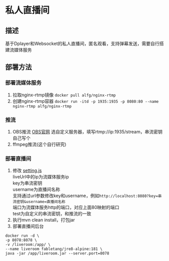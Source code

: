 # 私人直播间

## 描述

基于Dplayer和Websocket的私人直播间，匿名观看，支持弹幕发送，需要自行搭建流媒体服务

## 部署方法

### 部署流媒体服务

1. 拉取nginx-rtmp镜像 `docker pull alfg/nginx-rtmp`
2. 创建nginx-rtmp容器 `docker run -itd -p 1935:1935 -p 8080:80 --name nginx-rtmp alfg/nginx-rtmp`

### 推流

1. OBS推流 [OBS官网](https://obsproject.com/) 选自定义服务器，填写rtmp://ip:1935/stream，串流密钥自己写个
2. ffmpeg推流(这个自行研究)

### 部署直播间

1. 修改 [setting.js](./src/main/resources/static/js/setting.js)<br/>
liveUrl中的ip为流媒体服务ip<br/>
key为串流密钥<br/>
username为直播间名称<br/>
支持通过url参数修改key和username，例如`http://localhost:8080?key=串流密钥&username=直播间名称`<br/>
端口为流媒体服务http的端口，对应上面80映射的端口<br/>
test为自定义的串流密钥，和推流的一致
2. 执行mvn clean install，打包jar
3. 部署直播间后台
```
docker run -d \
-p 8078:8078 \
-v /liveroom:/app/ \
--name liveroom fabletang/jre8-alpine:181 \
java -jar /app/liveroom.jar --server.port=8078
```
